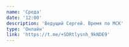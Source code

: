 ```yaml
---
name: 'Среда'
date: '12:00'
description: 'Ведущий Сергей. Время по МСК'
type: 'Онлайн'
link: 'https://t.me/+SDRtlysnh_9kNDE9'
---
```

